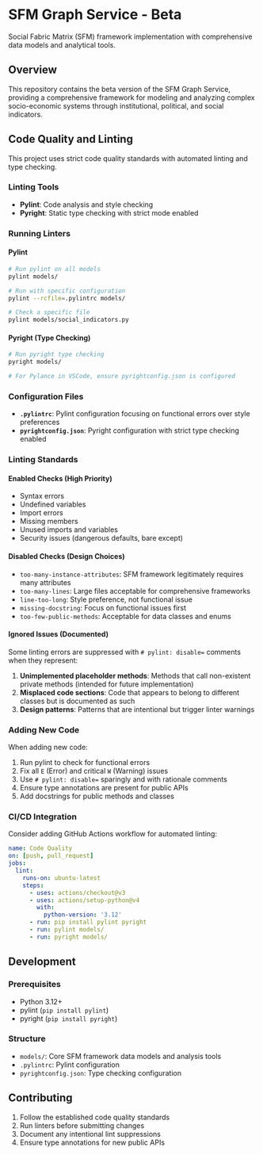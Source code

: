 # SFM Graph Service - Beta

Social Fabric Matrix (SFM) framework implementation with comprehensive data models and analytical tools.

## Overview

This repository contains the beta version of the SFM Graph Service, providing a comprehensive framework for modeling and analyzing complex socio-economic systems through institutional, political, and social indicators.

## Code Quality and Linting

This project uses strict code quality standards with automated linting and type checking.

### Linting Tools

- **Pylint**: Code analysis and style checking
- **Pyright**: Static type checking with strict mode enabled

### Running Linters

#### Pylint
```bash
# Run pylint on all models
pylint models/

# Run with specific configuration
pylint --rcfile=.pylintrc models/

# Check a specific file
pylint models/social_indicators.py
```

#### Pyright (Type Checking)
```bash
# Run pyright type checking
pyright models/

# For Pylance in VSCode, ensure pyrightconfig.json is configured
```

### Configuration Files

- **`.pylintrc`**: Pylint configuration focusing on functional errors over style preferences
- **`pyrightconfig.json`**: Pyright configuration with strict type checking enabled

### Linting Standards

#### Enabled Checks (High Priority)
- Syntax errors
- Undefined variables
- Import errors
- Missing members
- Unused imports and variables
- Security issues (dangerous defaults, bare except)

#### Disabled Checks (Design Choices)
- `too-many-instance-attributes`: SFM framework legitimately requires many attributes
- `too-many-lines`: Large files acceptable for comprehensive frameworks
- `line-too-long`: Style preference, not functional issue
- `missing-docstring`: Focus on functional issues first
- `too-few-public-methods`: Acceptable for data classes and enums

#### Ignored Issues (Documented)

Some linting errors are suppressed with `# pylint: disable=` comments when they represent:
1. **Unimplemented placeholder methods**: Methods that call non-existent private methods (intended for future implementation)
2. **Misplaced code sections**: Code that appears to belong to different classes but is documented as such
3. **Design patterns**: Patterns that are intentional but trigger linter warnings

### Adding New Code

When adding new code:
1. Run pylint to check for functional errors
2. Fix all `E` (Error) and critical `W` (Warning) issues
3. Use `# pylint: disable=` sparingly and with rationale comments
4. Ensure type annotations are present for public APIs
5. Add docstrings for public methods and classes

### CI/CD Integration

Consider adding GitHub Actions workflow for automated linting:

```yaml
name: Code Quality
on: [push, pull_request]
jobs:
  lint:
    runs-on: ubuntu-latest
    steps:
      - uses: actions/checkout@v3
      - uses: actions/setup-python@v4
        with:
          python-version: '3.12'
      - run: pip install pylint pyright
      - run: pylint models/
      - run: pyright models/
```

## Development

### Prerequisites
- Python 3.12+
- pylint (`pip install pylint`)
- pyright (`pip install pyright`)

### Structure
- `models/`: Core SFM framework data models and analysis tools
- `.pylintrc`: Pylint configuration
- `pyrightconfig.json`: Type checking configuration

## Contributing

1. Follow the established code quality standards
2. Run linters before submitting changes
3. Document any intentional lint suppressions
4. Ensure type annotations for new public APIs